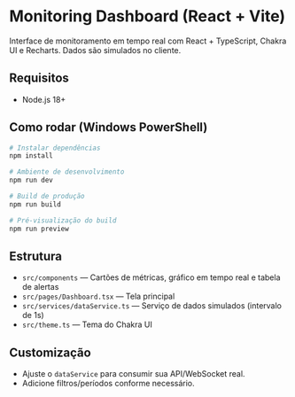 # Monitoring Dashboard (React + Vite)

Interface de monitoramento em tempo real com React + TypeScript, Chakra UI e Recharts. Dados são simulados no cliente.

## Requisitos
- Node.js 18+

## Como rodar (Windows PowerShell)
```powershell
# Instalar dependências
npm install

# Ambiente de desenvolvimento
npm run dev

# Build de produção
npm run build

# Pré-visualização do build
npm run preview
```

## Estrutura
- `src/components` — Cartões de métricas, gráfico em tempo real e tabela de alertas
- `src/pages/Dashboard.tsx` — Tela principal
- `src/services/dataService.ts` — Serviço de dados simulados (intervalo de 1s)
- `src/theme.ts` — Tema do Chakra UI

## Customização
- Ajuste o `dataService` para consumir sua API/WebSocket real.
- Adicione filtros/períodos conforme necessário.
